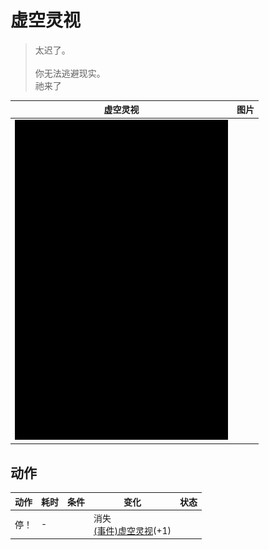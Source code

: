 # 虚空灵视  
> 太迟了。<br><br>你无法逃避现实。<br>祂来了  
  
  虚空灵视  |   图片   
 ----  |  ----:   
   |  ![](Sprite/Darkness.png)   
  
## 动作  
动作  |  耗时  |  条件  |  变化  |  状态  
----  |  ----  |  ----  |  ----  |  ----  
停！<br>  |  -  |    |  消失<br>[(事件)虚空灵视](Event_VoidExperience1g.md)(+1)<br>  |    
